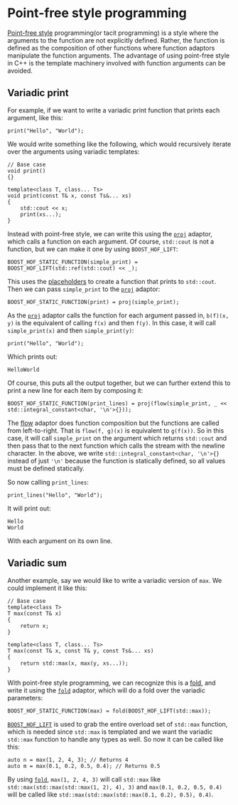 <!-- Copyright 2018 Paul Fultz II
     Distributed under the Boost Software License, Version 1.0.
     (http://www.boost.org/LICENSE_1_0.txt)
-->

Point-free style programming
============================

[Point-free style](https://en.wikipedia.org/wiki/Tacit_programming) programming(or tacit programming) is a style where the arguments to the function are not explicitly defined. Rather, the function is defined as the composition of other functions where function adaptors manipulate the function arguments. The advantage of using point-free style in C++ is the template machinery involved with function arguments can be avoided.

Variadic print
--------------

For example, if we want to write a variadic print function that prints each argument, like this:

    print("Hello", "World");

We would write something like the following, which would recursively iterate over the arguments using variadic templates:

    // Base case
    void print()
    {}

    template<class T, class... Ts>
    void print(const T& x, const Ts&... xs)
    {
        std::cout << x;
        print(xs...);
    }

Instead with point-free style, we can write this using the [`proj`](/include/boost/hof/by) adaptor, which calls a function on each argument. Of course, `std::cout` is not a function, but we can make it one by using `BOOST_HOF_LIFT`:

    BOOST_HOF_STATIC_FUNCTION(simple_print) = BOOST_HOF_LIFT(std::ref(std::cout) << _);

This uses the [placeholders](/include/boost/hof/placeholders) to create a function that prints to `std::cout`. Then we can pass `simple_print` to the [`proj`](/include/boost/hof/by) adaptor:

    BOOST_HOF_STATIC_FUNCTION(print) = proj(simple_print);

As the [`proj`](/include/boost/hof/by) adaptor calls the function for each argument passed in, `b(f)(x, y)` is the equivalent of calling `f(x)` and then `f(y)`. In this case, it will call `simple_print(x)` and then `simple_print(y)`:

    print("Hello", "World");

Which prints out:

    HelloWorld

Of course, this puts all the output together, but we can further extend this to print a new line for each item by composing it:

    BOOST_HOF_STATIC_FUNCTION(print_lines) = proj(flow(simple_print, _ << std::integral_constant<char, '\n'>{}));

The [flow](/include/boost/hof/flow) adaptor does function composition but the functions are called from left-to-right. That is `flow(f, g)(x)` is equivalent to `g(f(x))`. So in this case, it will call `simple_print` on the argument which returns `std::cout` and then pass that to the next function which calls the stream with the newline character. In the above, we write `std::integral_constant<char, '\n'>{}` instead of just `'\n'` because the function is statically defined, so all values must be defined statically.

So now calling `print_lines`:

    print_lines("Hello", "World");

It will print out:

    Hello
    World

With each argument on its own line.

Variadic sum
------------

Another example, say we would like to write a variadic version of `max`. We could implement it like this:

    // Base case
    template<class T>
    T max(const T& x)
    {
        return x;
    }

    template<class T, class... Ts>
    T max(const T& x, const T& y, const Ts&... xs)
    {
        return std::max(x, max(y, xs...));
    }

With point-free style programming, we can recognize this is a [fold](https://en.wikipedia.org/wiki/Fold_%28higher-order_function%29), and write it using the [`fold`](/include/boost/hof/fold) adaptor, which will do a fold over the variadic parameters:

    BOOST_HOF_STATIC_FUNCTION(max) = fold(BOOST_HOF_LIFT(std::max));

[`BOOST_HOF_LIFT`](/include/boost/hof/lift) is used to grab the entire overload set of `std::max` function, which is needed since `std::max` is templated and we want the variadic `std::max` function to handle any types as well. So now it can be called like this:

    auto n = max(1, 2, 4, 3); // Returns 4
    auto m = max(0.1, 0.2, 0.5, 0.4); // Returns 0.5

By using [`fold`](/include/boost/hof/fold), `max(1, 2, 4, 3)` will call `std::max` like `std::max(std::max(std::max(1, 2), 4), 3)` and `max(0.1, 0.2, 0.5, 0.4)` will be called like `std::max(std::max(std::max(0.1, 0.2), 0.5), 0.4)`.

